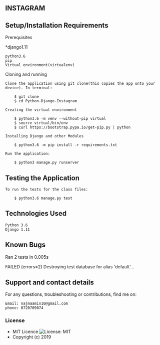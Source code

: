 ## INSTAGRAM



## Setup/Installation Requirements
Prerequisites

*django1.11

    python3.6
    pip
    Virtual environment(virtualenv)

Cloning and running

    Clone the application using git clone(this copies the app onto your device). In terminal:

        $ git clone
        $ cd Python-Django-Instagram

    Creating the virtual environment

        $ python3.6 -m venv --without-pip virtual
        $ source virtual/bin/env
        $ curl https://bootstrap.pypa.io/get-pip.py | python

    Installing Django and other Modules

        $ python3.6 -m pip install -r requirements.txt

    Run the application:

        $ python3 manage.py runserver  

## Testing the Application

    To run the tests for the class files:

        $ python3.6 manage.py test

## Technologies Used

    Python 3.6
    Django 1.11
## Known Bugs
Ran 2 tests in 0.005s

FAILED (errors=2)
Destroying test database for alias 'default'...
## Support and contact details

For any questions, troubleshooting or contributions, find me on:

    Email: najmaamin10@gmail.com
    phone: 0720709074


### License

- MIT Licence ![License: MIT](https://img.me.io/badge/License-MIT-green.svg)
- Copyright (c) 2019